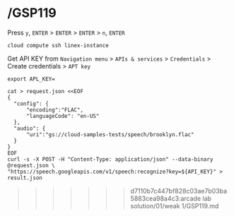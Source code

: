 /GSP119
=======

Press ``y``, ``ENTER`` > ``ENTER`` > ``ENTER`` > ``n``, ``ENTER``

```cloud compute ssh linex-instance```

Get API KEY from  ``Navigation menu`` > ``APIs & services`` > ``Credentials`` > Create credentials > ``APT
key``


```
export APL_KEY=
```

```
cat > request.json <<EOF
{
  "config": {
      "encoding":"FLAC",
      "languageCode": "en-US"
  },
  "audio": {
      "uri":"gs://cloud-samples-tests/speech/brooklyn.flac"
  }
}
EOF
curl -s -X POST -H "Content-Type: application/json" --data-binary @request.json \
"https://speech.googleapis.com/v1/speech:recognize?key=${API_KEY}" > result.json
```
>>>>>>> d7110b7c447bf828c03ae7b03ba5883cea98a4c3:arcade lab solution/01/weak 1/GSP119.md
